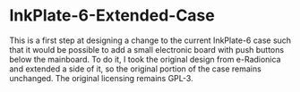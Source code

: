 # InkPlate-6-Extended-Case

This is a first step at designing a change to the current InkPlate-6 case such that it would be possible to add a small electronic board with push buttons below the mainboard. To do it, I took the original design from e-Radionica and extended a side of it, so the original portion of the case remains unchanged. The original licensing remains GPL-3.
